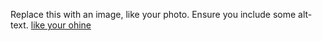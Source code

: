 Replace this with an image, like your photo. Ensure you include some alt-text.
[like your ohine](link)
